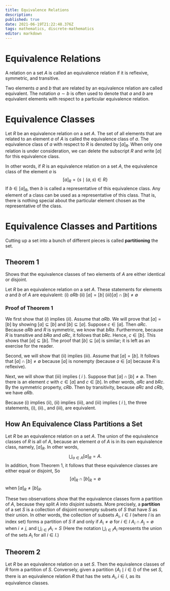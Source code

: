 ```yaml
---
title: Equivalence Relations
description: 
published: true
date: 2021-06-19T21:22:48.376Z
tags: mathematics, discrete-mathematics
editor: markdown
---
```


# Equivalence Relations
A relation on a set $A$ is called an equivalence relation if it is reflexive, symmetric, and transitive.

Two elements $a$ and $b$ that are related by an equivalence relation are called equivalent. The notation $a \sim b$ is often used to denote that $a$ and $b$ are equivalent elements with respect to a particular equivalence relation.

# Equivalence Classes
Let $R$ be an equivalence relation on a set $A .$ The set of all elements that are related to an element $a$ of $A$ is called the equivalence class of $a$. The equivalence class of $a$ with respect to $R$ is denoted by $[a]_{R}$. When only one relation is under consideration, we can delete the subscript $R$ and write $[a]$ for this equivalence class.

In other words, if $R$ is an equivalence relation on a set $A$, the equivalence class of the element $a$ is
$$
[a]_{R}=\{s \mid(a, s) \in R\}
$$
If $b \in[a]_{R}$, then $b$ is called a representative of this equivalence class. Any element of a class can be used as a representative of this class. That is, there is nothing special about the particular element chosen as the representative of the class.

# Equivalence Classes and Partitions
Cutting up a set into a bunch of different pieces is called **partitioning** the set. 
## Theorem 1
Shows that the equivalence classes of two elements of $A$ are either identical or disjoint. 

Let $R$ be an equivalence relation on a set $A .$ These statements for elements $a$ and $b$ of $A$ are equivalent:
(i) $a R b$
(ii) $[a]=[b]$
$(i i i)[a] \cap[b] \neq \emptyset$

### Proof of Theorem 1
We first show that $(i)$ implies $(i i) .$ Assume that $a R b$. We will prove that $[a]=[b]$ by showing $[a] \subseteq[b]$ and $[b] \subseteq[a]$. Suppose $c \in[a]$. Then $a R c$. Because $a R b$ and $R$ is symmetric, we know that $b R a$. Furthermore, because $R$ is transitive and $b R a$ and $a R c$, it follows that $b R c$. Hence, $c \in[b]$. This shows that $[a] \subseteq[b]$. The proof that $[b] \subseteq[a]$ is similar; it is left as an exercise for the reader.

Second, we will show that (ii) implies (iii). Assume that $[a]=[b] .$ It follows that $[a] \cap[b] \neq \emptyset$ because $[a]$ is nonempty (because $a \in[a]$ because $R$ is reflexive).

Next, we will show that (iii) implies ( $i$ ). Suppose that $[a] \cap[b] \neq \emptyset$. Then there is an element $c$ with $c \in[a]$ and $c \in[b] .$ In other words, $a R c$ and $b R c .$ By the symmetric property, $c R b$. Then by transitivity, because $a R c$ and $c R b$, we have $a R b$.

Because (i) implies (ii), (ii) implies (iii), and (iii) implies ( $i$ ), the three statements, (i), (ii)., and (iii), are equivalent.

## How An Equivalence Class Partitions a Set

Let $R$ be an equivalence relation on a set $A$. The union of the equivalence classes of $R$ is all of $A$, because an element $a$ of $A$ is in its own equivalence class, namely, $[a]_{R}$. In other words,
$$
\bigcup_{a \in A}[a]_{R}=A .
$$
In addition, from Theorem 1, it follows that these equivalence classes are either equal or disjoint,
So
$$
[a]_{R} \cap[b]_{R}=\emptyset
$$
when $[a]_{R} \neq[b]_{R}$.

These two observations show that the equivalence classes form a partition of $A$, because they split $A$ into disjoint subsets. More precisely, a **partition** of a set $S$ is a collection of disjoint nonempty subsets of $S$ that have $S$ as their union. In other words, the collection of subsets $A_{i}$, $i \in I$ (where $I$ is an index set) forms a partition of $S$ if and only if
$A_{i} \neq \emptyset$ for $i \in I$
$A_{i} \cap A_{j}=\emptyset$ when $i \neq j$,
and
$\bigcup_{i \in I} A_{i}=S$
(Here the notation $\bigcup_{i \in I} A_{i}$ represents the union of the sets $A_{i}$ for all $i \in I$.) 


## Theorem 2
Let $R$ be an equivalence relation on a set $S$. Then the equivalence classes of $R$ form a partition of $S$. Conversely, given a partition $\left\{A_{i} \mid i \in I\right\}$ of the set $S$, there is an equivalence relation $R$ that has the sets $A_{i}, i \in I$, as its equivalence classes.